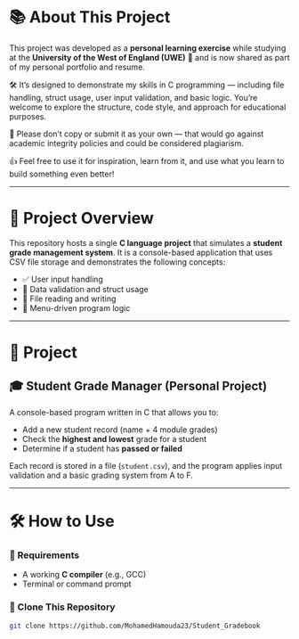 # 📚 About This Project

This project was developed as a **personal learning exercise** while studying at the **University of the West of England (UWE)** 🏫 and is now shared as part of my personal portfolio and resume.

🛠️ It’s designed to demonstrate my skills in C programming — including file handling, struct usage, user input validation, and basic logic. You’re welcome to explore the structure, code style, and approach for educational purposes.

🚫 Please don’t copy or submit it as your own — that would go against academic integrity policies and could be considered plagiarism.

👍 Feel free to use it for inspiration, learn from it, and use what you learn to build something even better!

---

# 📁 Project Overview

This repository hosts a single **C language project** that simulates a **student grade management system**. It is a console-based application that uses CSV file storage and demonstrates the following concepts:

- ✅ User input handling  
- 🧠 Data validation and struct usage  
- 📁 File reading and writing  
- 🔁 Menu-driven program logic

---

# 🚀 Project

## 🎓 Student Grade Manager (Personal Project)

A console-based program written in C that allows you to:

- Add a new student record (name + 4 module grades)
- Check the **highest and lowest** grade for a student
- Determine if a student has **passed or failed**

Each record is stored in a file (`student.csv`), and the program applies input validation and a basic grading system from A to F.


---

# 🛠 How to Use

### 🧰 Requirements

- A working **C compiler** (e.g., GCC)
- Terminal or command prompt

### 🔄 Clone This Repository

```bash
git clone https://github.com/MohamedHamouda23/Student_Gradebook
```




